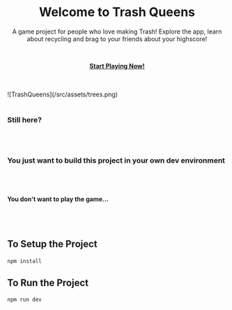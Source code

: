 <h1 align="center">Welcome to Trash Queens</h1>
<p align="center">A game project for people who love making Trash! Explore the app, learn about recycling and brag to your friends about your highscore!</p>
<br>
<p align="center"><strong><a href="https://tq-server-production.up.railway.app/" target="_blank">Start Playing Now!</a></strong></p>
<br>
<br>
![TrashQueens](/src/assets/trees.png)
<br>
<br>
<h3>Still here?</h3>
<br>
<br>
<h3>You just want to build this project in your own dev environment</h3>
<br>
<br>
<h4>You don't want to play the game...</h4>
<br>
<br>
<h2>To Setup the Project</h2>

```sh
npm install
```

<h2>To Run the Project</h2>

```sh
npm run dev
```
